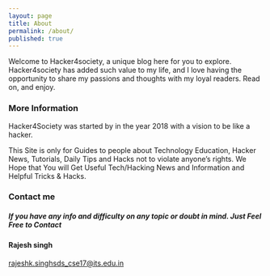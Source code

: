 ```yaml
---
layout: page
title: About
permalink: /about/
published: true
---
```

Welcome to Hacker4society, a unique blog here for you to explore. Hacker4society has added such value to my life, and I love having the opportunity to share my passions and thoughts with my loyal readers. Read on, and enjoy.
### More Information
Hacker4Society was started by in the year  2018  with a vision to be like a hacker.

This Site is only for Guides to people about Technology Education, Hacker News, Tutorials, Daily Tips and Hacks not to violate anyone’s rights. We Hope that You will Get Useful Tech/Hacking News and Information and Helpful Tricks & Hacks.

### Contact me
##### If you have any info and difficulty on any topic or doubt in mind. Just Feel Free to Contact
#### Rajesh singh 

[rajeshk.singhsds_cse17@its.edu.in](mailto:rajeshk.singhsds_cse17@its.edu.in)
